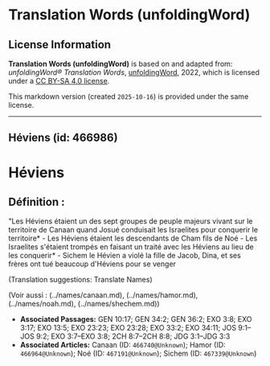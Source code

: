 # Translation Words (unfoldingWord)

## License Information

**Translation Words (unfoldingWord)** is based on and adapted from: _unfoldingWord® Translation Words_, [unfoldingWord](https://unfoldingword.org/utw), 2022, which is licensed under a [CC BY-SA 4.0 license](https://creativecommons.org/licenses/by-sa/4.0/legalcode.en).

This markdown version (created `2025-10-16`) is provided under the same license.



--------------------------------

## Héviens (id: 466986)

Héviens
=======

Définition :
------------

"Les Héviens étaient un des sept groupes de peuple majeurs vivant sur le territoire de Canaan quand Josué conduisait les Israelites pour conquerir le territoire\* \- Les Héviens étaient les descendants de Cham fils de Noé \- Les Israelites s'étaient trompés en faisant un traité avec les Héviens au lieu de les conquerir\* \- Sichem le Hévien a violé la fille de Jacob, Dina, et ses frères ont tué beaucoup d'Héviens pour se venger

(Translation suggestions: Translate Names)

(Voir aussi : (../names/canaan.md), (../names/hamor.md), (../names/noah.md), (../names/shechem.md))

* **Associated Passages:** GEN 10:17; GEN 34:2; GEN 36:2; EXO 3:8; EXO 3:17; EXO 13:5; EXO 23:23; EXO 23:28; EXO 33:2; EXO 34:11; JOS 9:1–JOS 9:2; EXO 3:7–EXO 3:8; 2CH 8:7–2CH 8:8; JDG 3:1–JDG 3:3
* **Associated Articles:** Canaan (ID: `466740@Unknown`); Hamor (ID: `466964@Unknown`); Noé (ID: `467191@Unknown`); Sichem (ID: `467339@Unknown`)

